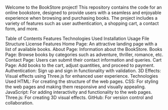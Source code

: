 Welcome to the BookStore project! This repository contains the code for an online bookstore, designed to provide users with a seamless and enjoyable experience when browsing and purchasing books. The project includes a variety of features such as user authentication, a shopping cart, a contact form, and more.

Table of Contents
Features
Technologies Used
Installation
Usage
File Structure
License
Features
Home Page: An attractive landing page with a list of available books.
About Page: Information about the BookStore.
Books Page: Browse books by categories such as adventure, thriller, romance, etc.
Contact Page: Users can submit their contact information and queries.
Cart Page: Add books to the cart, adjust quantities, and proceed to payment.
Authentication: Sign up and sign in functionality with validation.
3D Effects: Visual effects using Three.js for enhanced user experience.
Technologies Used
HTML: For creating the structure of the web pages.
CSS: For styling the web pages and making them responsive and visually appealing.
JavaScript: For adding interactivity and functionality to the web pages.
Three.js: For creating 3D visual effects.
GitHub: For version control and collaboration.
